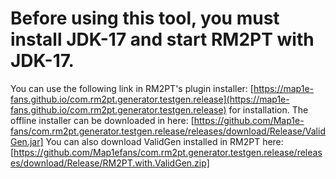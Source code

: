 # Before using this tool, you must install JDK-17 and start RM2PT with JDK-17.
You can use the following link in RM2PT's plugin installer: [https://map1e-fans.github.io/com.rm2pt.generator.testgen.release](https://map1e-fans.github.io/com.rm2pt.generator.testgen.release) for installation.
The offline installer can be downloaded in here: [https://github.com/Map1e-fans/com.rm2pt.generator.testgen.release/releases/download/Release/ValidGen.jar]
You can also download ValidGen installed in RM2PT here:[https://github.com/Map1efans/com.rm2pt.generator.testgen.release/releases/download/Release/RM2PT.with.ValidGen.zip]
